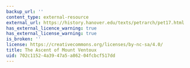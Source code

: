 ```yaml
---
backup_url: ''
content_type: external-resource
external_url: https://history.hanover.edu/texts/petrarch/pet17.html
has_external_licence_warning: true
has_external_license_warning: true
is_broken: ''
license: https://creativecommons.org/licenses/by-nc-sa/4.0/
title: The Ascent of Mount Ventoux
uid: 702c1152-4a39-47a5-a862-04fcbcf517dd
---
```

